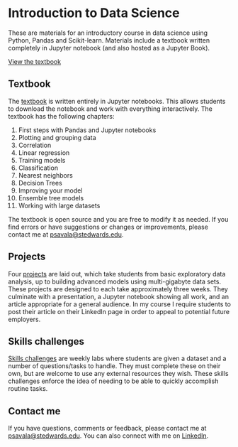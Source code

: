 # Introduction to Data Science

These are materials for an introductory course in data science using Python, Pandas and Scikit-learn. Materials include a textbook written completely in Jupyter notebook (and also hosted as a Jupyter Book).

[View the textbook](https://paulsavala.github.io/Introduction-to-Data-Science/ch_01.html)

## Textbook

The [textbook](https://paulsavala.github.io/Introduction-to-Data-Science/ch_01.html) is written entirely in Jupyter notebooks. This allows students to download the notebook and work with everything interactively. The textbook has the following chapters:
1. First steps with Pandas and Jupyter notebooks
2. Plotting and grouping data
3. Correlation
4. Linear regression
5. Training models
6. Classification
7. Nearest neighbors
8. Decision Trees
9. Improving your model
10. Ensemble tree models
11. Working with large datasets

The textbook is open source and you are free to modify it as needed. If you find errors or have suggestions or changes or improvements, please contact me at psavala@stedwards.edu.

## Projects

Four [projects](https://github.com/paulsavala/Introduction-to-Data-Science/tree/main/projects) are laid out, which take students from basic exploratory data analysis, up to building advanced models using multi-gigabyte data sets. These projects are designed to each take approximately three weeks. They culminate with a presentation, a Jupyter notebook showing all work, and an article appropriate for a general audience. In my course I require students to post their article on their LinkedIn page in order to appeal to potential future employers.

## Skills challenges

[Skills challenges](https://github.com/paulsavala/Introduction-to-Data-Science/tree/main/skills_challenge) are weekly labs where students are given a dataset and a number of questions/tasks to handle. They must complete these on their own, but are welcome to use any external resources they wish. These skills challenges enforce the idea of needing to be able to quickly accomplish routine tasks.

## Contact me

If you have questions, comments or feedback, please contact me at psavala@stedwards.edu. You can also connect with me on [LinkedIn](https://www.linkedin.com/in/paul-savala-ph-d-61153193/).
